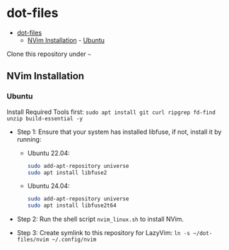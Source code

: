# dot-files

<!--toc:start-->

- [dot-files](#dot-files)
  - [NVim Installation](#nvim-installation) - [Ubuntu](#ubuntu)
  <!--toc:end-->

Clone this repository under `~`

## NVim Installation

### Ubuntu

Install Required Tools first:
`sudo apt install git curl ripgrep fd-find unzip build-essential -y`

- Step 1: Ensure that your system has installed libfuse, if not, install it by running:

  - Ubuntu 22.04:

    ```bash
    sudo add-apt-repository universe
    sudo apt install libfuse2
    ```

  - Ubuntu 24.04:

    ```bash
    sudo add-apt-repository universe
    sudo apt install libfuse2t64
    ```

- Step 2: Run the shell script `nvim_linux.sh` to install NVim.
- Step 3: Create symlink to this repository for LazyVim:
  `ln -s ~/dot-files/nvim ~/.config/nvim`
